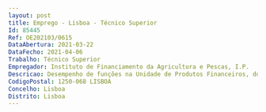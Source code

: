 ```yaml
--- 
layout: post
title: Emprego - Lisboa - Técnico Superior
Id: 85445
Ref: OE202103/0615
DataAbertura: 2021-03-22
DataFecho: 2021-04-06
Trabalho: Técnico Superior
Empregador: Instituto de Financiamento da Agricultura e Pescas, I.P.
Descricao: Desempenho de funções na Unidade de Produtos Financeiros, do Departamentode Apoios de Mercado (DAM UPRF) na área de gestão das medidas de crédito ede engenharia financeira, no controlo dos apoios financeiros concedidos noâmbito dos auxílios de minimis aos setores da agricultura e das pescas e nagestão dos seguros agrícolas As funções a exercer incidirão especialmente, mas não exclusivamente nasseguintes tarefas   Participação na conceção das medidas   Preparação de normas, manuais técnicos e notas informativa   Colaboração no desenvolvimento aplicacional e realização de testesinformáticos   Análise de candidaturas   Elaboração de pareceres técnicos de apoio à gestão   Preparação de pagamentos   Análise de dados estatísticos e preparação de relatórios   Acompanhamento de auditorias   Articulação com beneficiários e entidades intervenientes.
CodigoPostal: 1250-068 LISBOA
Concelho: Lisboa
Distrito: Lisboa
--- 
```

